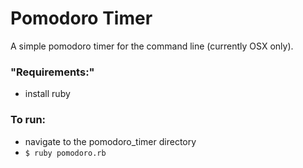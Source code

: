 # Pomodoro Timer
A simple pomodoro timer for the command line (currently OSX only).

### "Requirements:"
* install ruby

### To run:
* navigate to the pomodoro_timer directory  
* `$ ruby pomodoro.rb`
